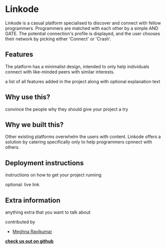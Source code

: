 # Linkode

Linkode is a casual platform specialised to discover and connect with fellow programmers. Programmers are matched with each other by a simple AND GATE. The potential connection's profile is displayed, and the user chooses their network by picking either 'Connect' or 'Crash'.

## Features

The platform has a minimalist design, intended to only help individuals connect with like-minded peers with similar interests.

a list of all features added in the project along with optional explanation text

## Why use this?

convince the people why they should give your project a try

## Why we built this?

Other existing platforms overwhelm the users with content. Linkode offers a solution by catering specifically only to help programmers cpnnect with others.

## Deployment instructions

instructions on how to get your project running 

optional: live link

## Extra information 

anything extra that you want to talk about

contributed by
- [Meghna Ravikumar](https://github.com/meghna-ravikumar)

**[check us out on github](https://github.com/meghna-ravikumar/linkode)**
